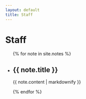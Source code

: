 ```yaml
---
layout: default
title: Staff
---
```

<h1>Staff</h1>

<ul>
  {% for note in site.notes %}
    <li>
      <h2>{{ note.title }}</h2>
      <p>{{ note.content | markdownify }}</p>
    </li>
  {% endfor %}
</ul>